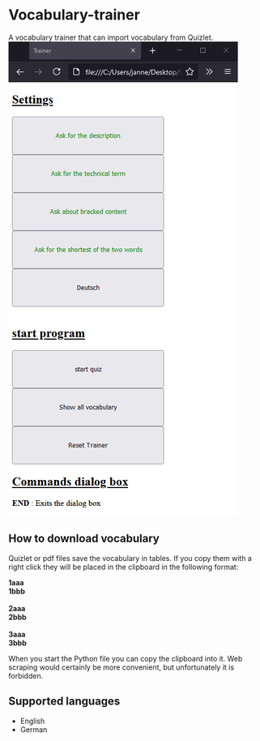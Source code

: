 # Vocabulary-trainer
A vocabulary trainer that can import vocabulary from Quizlet.
<img src="pic.png" alt="Example picture"/>
## How to download vocabulary
Quizlet or pdf files save the vocabulary in tables. If you copy them with a right click they will be placed in the clipboard in the following format:

<b>1aaa</b><br>
<b>1bbb</b><br>
<br>
<b>2aaa</b><br>
<b>2bbb</b><br>
<br>
<b>3aaa</b><br>
<b>3bbb</b><br>

When you start the Python file you can copy the clipboard into it. Web scraping would certainly be more convenient, but unfortunately it is forbidden.
## Supported languages
- English
- German